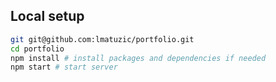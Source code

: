 ## Local setup

```zsh
git git@github.com:lmatuzic/portfolio.git
cd portfolio
npm install # install packages and dependencies if needed
npm start # start server
```
